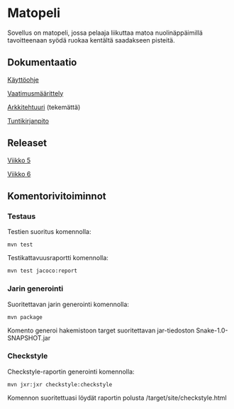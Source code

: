 # Matopeli

Sovellus on matopeli, jossa pelaaja liikuttaa matoa nuolinäppäimillä tavoitteenaan syödä ruokaa kentältä saadakseen pisteitä.

## Dokumentaatio

[Käyttöohje](https://github.com/hctarkia/ot-harjoitustyo/blob/master/dokumentaatio/kayttoohje.md)

[Vaatimusmäärittely](https://github.com/hctarkia/ot-harjoitustyo/blob/master/dokumentaatio/vaatimusmaarittely.md)

[Arkkitehtuuri](https://github.com/hctarkia/ot-harjoitustyo/blob/master/dokumentaatio/arkkitehtuuri.md) (tekemättä)

[Tuntikirjanpito](https://github.com/hctarkia/ot-harjoitustyo/blob/master/dokumentaatio/tuntikirjanpito.md)

## Releaset

[Viikko 5](https://github.com/hctarkia/ot-harjoitustyo/releases/tag/viikko5)

[Viikko 6](https://github.com/hctarkia/ot-harjoitustyo/releases/tag/viikko6)

## Komentorivitoiminnot

### Testaus

Testien suoritus komennolla:

```
mvn test
```

Testikattavuusraportti komennolla:

```
mvn test jacoco:report
```

### Jarin generointi

Suoritettavan jarin generointi komennolla:

```
mvn package
```

Komento generoi hakemistoon target suoritettavan jar-tiedoston Snake-1.0-SNAPSHOT.jar

### Checkstyle

Checkstyle-raportin generointi komennolla:

```
mvn jxr:jxr checkstyle:checkstyle
```

Komennon suoritettuasi löydät raportin polusta /target/site/checkstyle.html
